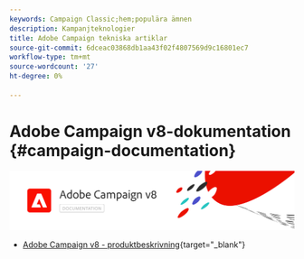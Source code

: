 ```yaml
---
keywords: Campaign Classic;hem;populära ämnen
description: Kampanjteknologier
title: Adobe Campaign tekniska artiklar
source-git-commit: 6dceac03868db1aa43f02f4807569d9c16801ec7
workflow-type: tm+mt
source-wordcount: '27'
ht-degree: 0%

---
```


# Adobe Campaign v8-dokumentation {#campaign-documentation}

![](assets/banner-documentationv8.png)

* [Adobe Campaign v8 - produktbeskrivning](https://helpx.adobe.com/legal/product-descriptions/adobe-campaign-managed-cloud-services.html){target=&quot;_blank&quot;}
